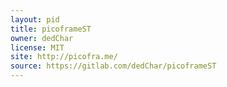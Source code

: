 ```yaml
---
layout: pid
title: picoframeST
owner: dedChar
license: MIT
site: http://picofra.me/
source: https://gitlab.com/dedChar/picoframeST
---
```

